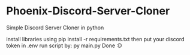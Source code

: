 # Phoenix-Discord-Server-Cloner
Simple Discord Server Cloner in python

install libraries using
pip install -r requirements.txt
then put your discord token in .env
run script by:
py main.py
Done :D
